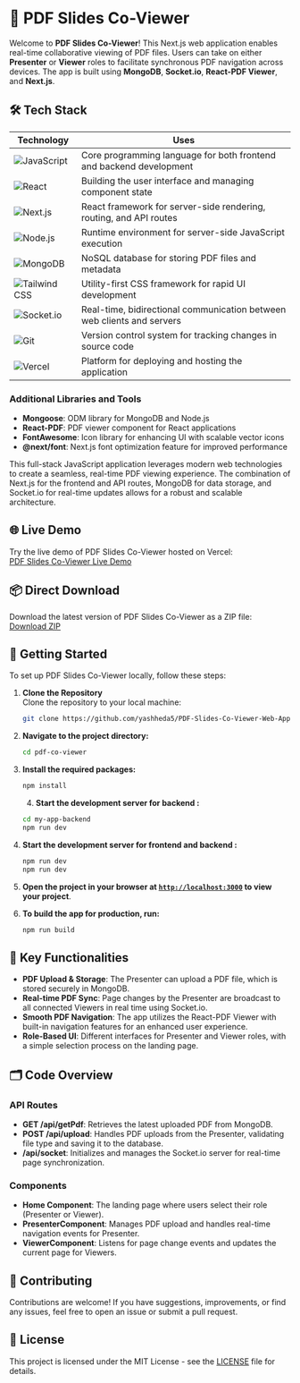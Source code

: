 # 📑 PDF Slides Co-Viewer

Welcome to **PDF Slides Co-Viewer**! This Next.js web application enables real-time collaborative viewing of PDF files. Users can take on either **Presenter** or **Viewer** roles to facilitate synchronous PDF navigation across devices. The app is built using **MongoDB**, **Socket.io**, **React-PDF Viewer**, and **Next.js**.


## 🛠 Tech Stack

| Technology | Uses |
|------------|------|
| ![JavaScript](https://skillicons.dev/icons?i=js) | Core programming language for both frontend and backend development |
| ![React](https://skillicons.dev/icons?i=react) | Building the user interface and managing component state |
| ![Next.js](https://skillicons.dev/icons?i=nextjs) | React framework for server-side rendering, routing, and API routes |
| ![Node.js](https://skillicons.dev/icons?i=nodejs) | Runtime environment for server-side JavaScript execution |
| ![MongoDB](https://skillicons.dev/icons?i=mongodb) | NoSQL database for storing PDF files and metadata |
| ![Tailwind CSS](https://skillicons.dev/icons?i=tailwind) | Utility-first CSS framework for rapid UI development |
| ![Socket.io](https://skillicons.dev/icons?i=socketio) | Real-time, bidirectional communication between web clients and servers |
| ![Git](https://skillicons.dev/icons?i=git) | Version control system for tracking changes in source code |
| ![Vercel](https://skillicons.dev/icons?i=vercel) | Platform for deploying and hosting the application |

### Additional Libraries and Tools

- **Mongoose**: ODM library for MongoDB and Node.js
- **React-PDF**: PDF viewer component for React applications
- **FontAwesome**: Icon library for enhancing UI with scalable vector icons
- **@next/font**: Next.js font optimization feature for improved performance

This full-stack JavaScript application leverages modern web technologies to create a seamless, real-time PDF viewing experience. The combination of Next.js for the frontend and API routes, MongoDB for data storage, and Socket.io for real-time updates allows for a robust and scalable architecture.


## 🌐 Live Demo

Try the live demo of PDF Slides Co-Viewer hosted on Vercel:  
[PDF Slides Co-Viewer Live Demo](https://pdf-slides-co-viewer-web-app.vercel.app/)

## 📦 Direct Download

Download the latest version of PDF Slides Co-Viewer as a ZIP file:  
[Download ZIP](https://github.com/yashheda5/PDF-Slides-Co-Viewer-Web-App/archive/refs/heads/main.zip)

## 🚀 Getting Started

To set up PDF Slides Co-Viewer locally, follow these steps:

1. **Clone the Repository**  
   Clone the repository to your local machine:
   ```bash
   git clone https://github.com/yashheda5/PDF-Slides-Co-Viewer-Web-App.git
   ```

2. **Navigate to the project directory:**
   ```sh
   cd pdf-co-viewer
   ```

3. **Install the required packages:**
   ```sh
   npm install
   ```

   4. **Start the development server for  backend  :**
   ```sh
   cd my-app-backend
   npm run dev
   ```

4. **Start the development server for frontend and backend  :**
   ```sh
   npm run dev
   npm run dev
   ```

5. **Open the project in your browser at [`http://localhost:3000`](http://localhost:3000) to view your project**.

6. **To build the app for production, run:**
   ```sh
   npm run build
   ```

## 🔧 Key Functionalities

- **PDF Upload & Storage**: The Presenter can upload a PDF file, which is stored securely in MongoDB.
- **Real-time PDF Sync**: Page changes by the Presenter are broadcast to all connected Viewers in real time using Socket.io.
- **Smooth PDF Navigation**: The app utilizes the React-PDF Viewer with built-in navigation features for an enhanced user experience.
- **Role-Based UI**: Different interfaces for Presenter and Viewer roles, with a simple selection process on the landing page.

## 🗂️ Code Overview

### API Routes

- **GET /api/getPdf**: Retrieves the latest uploaded PDF from MongoDB.
- **POST /api/upload**: Handles PDF uploads from the Presenter, validating file type and saving it to the database.
- **/api/socket**: Initializes and manages the Socket.io server for real-time page synchronization.

### Components

- **Home Component**: The landing page where users select their role (Presenter or Viewer).
- **PresenterComponent**: Manages PDF upload and handles real-time navigation events for Presenter.
- **ViewerComponent**: Listens for page change events and updates the current page for Viewers.

## 🤝 Contributing

Contributions are welcome! If you have suggestions, improvements, or find any issues, feel free to open an issue or submit a pull request.

## 📜 License

This project is licensed under the MIT License - see the [LICENSE](LICENSE) file for details.
